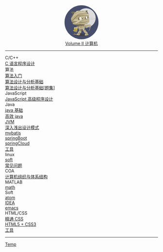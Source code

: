 <br>
<div style="text-align: center">
<a href="#"><img style="width:7rem;border-radius:50%;" src="favicon.gif"></img></a>
<br>

<a href="#/Volume_II/welcome" class="name alive">
    <i class='iconfont icon-books-1'></i> Volume II
</a>

<a href="#/Volume_II/IT/welcome" class="js-name name alive name-sub">
     计算机
</a>
</div>

<hr>

<div class='book-list-sub2'>
    <i class='nav-icon iconfont icon-book-open'></i>
    <span> C/C++</span>
    <div class='book-list-sub3'>
        <a href="#/Volume_II/IT/c/the_C_Programming_Language" class="alive">
        <i class='iconfont icon-page'></i>
        C 语言程序设计</a>
    </div>                                                            
</div>                                                            

<div class='book-list-sub2'>
    <i class='nav-icon iconfont icon-book-open'></i>
    <span> 算法</span>
    <div class='book-list-sub3'>
        <a href="#/Volume_II/IT/algorithms/algorithms" class="alive">
        <i class='iconfont icon-page'></i>
        算法入门</a>
    </div>                                                            
    <div class='book-list-sub3'>
        <a href="#/Volume_II/IT/algorithms/Introduction_to_the_Design_and_Analysis_of_Algorithms" class="alive">
        <i class='iconfont icon-page'></i>
        算法设计与分析基础</a>
    </div>                                                            
    <div class='book-list-sub3'>
        <a href="#/Volume_II/IT/algorithms/Introduction_to_the_Design_and_Analysis_of_Algorithms_Problems" class="alive">
        <i class='iconfont icon-page'></i>
        算法设计与分析基础[题集]</a>
    </div>                                                            
</div>                                                            

<div class='book-list-sub2'>
    <i class='nav-icon iconfont icon-book-open'></i>
    <span> JavaScript</span>
    <div class='book-list-sub3'>
        <a href="#/Volume_II/IT/javascript/javascript" class="alive">
        <i class='iconfont icon-page'></i>
        JavaScript 高级程序设计</a>
    </div>                                                            
</div>                                                            

<div class='book-list-sub2'>
    <i class='nav-icon iconfont icon-book-open'></i>
    <span> Java</span>
    <div class='book-list-sub3'>
        <a href="#/Volume_II/IT/java/javase" class="alive">
        <i class='iconfont icon-page'></i>
        java 基础</a>
    </div>                                                            
    <div class='book-list-sub3'>
        <a href="#/Volume_II/IT/java/effctive_java" class="alive">
        <i class='iconfont icon-page'></i>
        高效 java</a>
    </div>                                                            
    <div class='book-list-sub3'>
        <a href="#/Volume_II/IT/java/jvm" class="alive">
        <i class='iconfont icon-page'></i>
        JVM</a>
    </div>                                                            
    <div class='book-list-sub3'>
        <a href="#/Volume_II/IT/java/head_first_design_pattern" class="alive">
        <i class='iconfont icon-page'></i>
        深入浅出设计模式</a>
    </div>                                                            
    <div class='book-list-sub3'>
        <a href="#/Volume_II/IT/java/mybatis" class="alive">
        <i class='iconfont icon-page'></i>
        mybatis</a>
    </div>                                                            
    <div class='book-list-sub3'>
        <a href="#/Volume_II/IT/java/springBoot" class="alive">
        <i class='iconfont icon-page'></i>
        springBoot</a>
    </div>                                                            
    <div class='book-list-sub3'>
        <a href="#/Volume_II/IT/java/springCloud" class="alive">
        <i class='iconfont icon-page'></i>
        springCloud</a>
    </div>                                                            
    <div class='book-list-sub3'>
        <a href="#/Volume_II/IT/java/tools" class="alive">
        <i class='iconfont icon-page'></i>
        工具</a>
    </div>                                                            
</div>                                                            

<div class='book-list-sub2'>
    <i class='nav-icon iconfont icon-book-open' ></i>
    <span> linux</span>
    <div class='book-list-sub3'>
        <a href="#/Volume_II/IT/linux/soft" class="alive">
        <i class='iconfont icon-page' ></i> soft</a>
    </div>                                                            
    <div class='book-list-sub3'>
        <a href="#/Volume_II/IT/linux/problem" class="alive">
        <i class='iconfont icon-page' ></i> 常见问题</a>
    </div>                                                            
</div>                                                            

<div class='book-list-sub2'>
    <i class='nav-icon iconfont icon-book-open' ></i>
    <span> COA</span>
    <div class='book-list-sub3'>
        <a href="#/Volume_II/IT/coa/computer_organization_and_architecture" class="alive">
        <i class='iconfont icon-page' ></i> 计算机组织与体系结构</a>
    </div>                                                            
</div>                                                            

<div class='book-list-sub2'>
    <i class='nav-icon iconfont icon-book-open' ></i>
    <span> MATLAB</span>
    <div class='book-list-sub3'>
        <a href="#/Volume_II/IT/matlab/math" class="alive">
        <i class='iconfont icon-page' ></i> math</a>
    </div>                                                            
</div>                                                            

<div class='book-list-sub2'>
    <i class='nav-icon iconfont icon-book-open' ></i>
    <span> Soft</span>
    <div class='book-list-sub3'>
        <a href="#/Volume_II/IT/soft/atom" class="alive">
        <i class='iconfont icon-page' ></i> atom</a>
    </div>                                                            
    <div class='book-list-sub3'>
        <a href="#/Volume_II/IT/soft/idea" class="alive">
        <i class='iconfont icon-page' ></i> IDEA</a>
    </div>                                                            
    <div class='book-list-sub3'>
        <a href="#/Volume_II/IT/soft/emacs/spacemacs-zh" class="alive">
        <i class='iconfont icon-page' ></i> emacs</a>
    </div>                                                            
</div>                                                            

<div class='book-list-sub2'>
    <i class='nav-icon iconfont icon-book-open' ></i>
    <span> HTML/CSS </span>
    <div class='book-list-sub3'>
        <a href="#/Volume_II/IT/html/mastery_css" class="alive">
        <i class='iconfont icon-page' ></i> 精通 CSS</a>
    </div>
    <div class='book-list-sub3'>
        <a href="#/Volume_II/IT/html/html5+css3" class="alive">
        <i class='iconfont icon-page' ></i> HTML5 + CSS3</a>
    </div>
    <div class='book-list-sub3'>
        <a href="#/Volume_II/IT/html/tools" class="alive">
        <i class='iconfont icon-page' ></i> 工具</a>
    </div>
    
</div>                                                            

<hr>
<div class='book-list-sub3'>
    <a href="#/Volume_II/IT/temp/temp" class="alive">
    <i class='iconfont icon-page' ></i> Temp</a>
</div>                                                            

